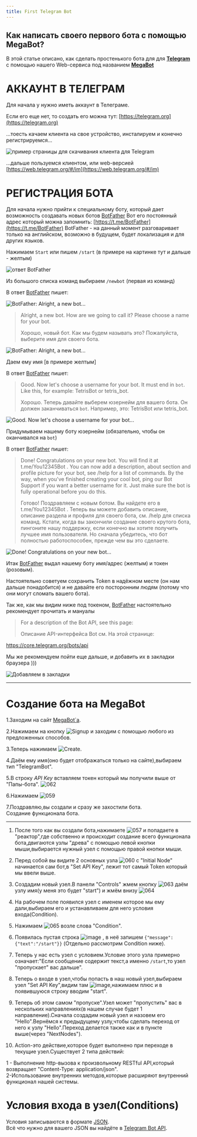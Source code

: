 ```yaml
---
title: First Telegram Bot
---
```

<!-- TITLE: Твой первый Телеграм бот -->
<!-- SUBTITLE: в этом разделе описано как зарегистрироватся и создать своего первого Телеграм бота. -->

<!--// це старий мануал який писав Влад, його треба вичитати, пофіксити старі картинки і додати нові //-->
<!--// ДЖЕРЕЛО https://gitlab.com/omw/megabot-web/wikis/home //-->

Как написать своего первого бота с помощью **MegaBot**?
-----
В этой статье описано, как сделать простенького бота для для [**Telegram**](https://telegram.org) с помощью нашего Web-сервиса под названием [**MegaBot**](http://www.mega-bot.com) 

# АККАУНТ В ТЕЛЕГРАМ
Для начала у нужно иметь аккаунт в Телеграме.

Если его еще нет, то создать его можна тут: [https://telegram.org](https://telegram.org) 

...тоесть качаем клиента на свое устройство, инсталируем и конечно регистрируемся...
<!-- зробити ПОТІМ розділи для "чайників" як виконати кожну з цих дій, а коли буде свій канал на Ютубі, то можна зняти і відео, ще й пошукового трафіка можна буде підняти на цьому -->

![пример страницы для скачивания клиента для Telegram](img/009.png "пример страницы для скачивания клиента для Telegram")

...дальше пользуемся клиентом, или web-версией [https://web.telegram.org/#/im](https://web.telegram.org/#/im)

# РЕГИСТРАЦИЯ БОТА  

Для начала нужно прийти к специальному боту, который дает возможность создавать новых ботов [BotFather](https://t.me/BotFather) 
Вот его постоянный адрес который можна запомнить: [https://t.me/BotFather](https://t.me/BotFather) 
BotFather - на данный момент разговаривает только на английском, возможно в будущем, будет локализация и для других языков. 

Нажимаем `Start` или пишем `/start` (в примере на картинке тут и дальше - желтым)

![ответ BotFather](img/007.png "ответ BotFather")

Из большого списка команд выбираем `/newbot` (первая из команд)

В ответ [BotFather](https://t.me/BotFather) пишет:

![BotFather: Alright, a new bot...](img/008.png "EN: Alright, a new bot. How are we going to call it? Please choose a name for your bot. 
RU: Хорошо, новый бот. Как мы будем называть это? Пожалуйста, выберите имя для своего бота.")

>  Alright, a new bot. How are we going to call it? Please choose a name for your bot. 
>  
>  Хорошо, новый бот. Как мы будем называть это? Пожалуйста, выберите имя для своего бота.

![BotFather: Alright, a new bot...](img/010.png "EN: Alright, a new bot. How are we going to call it? Please choose a name for your bot. 
RU: Хорошо, новый бот. Как мы будем называть это? Пожалуйста, выберите имя для своего бота.")

Даем ему имя [в примере желтым]

В ответ [BotFather](https://t.me/BotFather) пишет:

>  Good. Now let's choose a username for your bot. It must end in `bot`. Like this, for example: TetrisBot or tetris_bot.
>  
>  Хорошо. Теперь давайте выберем юзернейм для вашего бота. Он должен заканчиваться `bot`. Например, это: TetrisBot или tetris_bot.

![Good. Now let's choose a username for your bot...](img/011.png "EN: Good. Now let's choose a username for your bot. It must end in `bot`. Like this, for example: TetrisBot or tetris_bot.
RU: Хорошо. Теперь давайте выберем юзернейм для вашего бота. Он должен заканчиваться `bot`. Например, это: TetrisBot или tetris_bot.")

Придумываем нашему боту юзернейм (обязательно, чтобы он оканчивался на `bot`)

В ответ [BotFather](https://t.me/BotFather) пишет:

>  Done! Congratulations on your new bot. You will find it at t.me/You12345Bot . You can now add a description, about section and profile picture for your bot, see /help for a list of commands. By the way, when you've finished creating your cool bot, ping our Bot Support if you want a better username for it. Just make sure the bot is fully operational before you do this.
>  
>  Готово! Поздравляем с новым ботом. Вы найдете его в t.me/You12345Bot . Теперь вы можете добавить описание, описание раздела и профиля для своего бота, см. /help для списка команд. Кстати, когда вы закончили создание своего крутого бота, пингоните нашу поддержку, если конечно вы хотите получить лучшее имя пользователя. Но сначала убедитесь, что бот полностью работоспособен, прежде чем вы это сделаете.

![Done! Congratulations on your new bot...](img/012.png "EN Done! Congratulations on your new bot. You will find it at t.me/You12345Bot . You can now add a description, about section and profile picture for your bot, see /help for a list of commands. By the way, when you've finished creating your cool bot, ping our Bot Support if you want a better username for it. Just make sure the bot is fully operational before you do this.
RU Готово! Поздравляем с новым ботом. Вы найдете его в t.me/You12345Bot . Теперь вы можете добавить описание, описание раздела и профиля для своего бота, см. /help для списка команд. Кстати, когда вы закончили создание своего крутого бота, пингоните нашу поддержку, если конечно вы хотите получить лучшее имя пользователя. Но сначала убедитесь, что бот полностью работоспособен, прежде чем вы это сделаете.")

<!--// #################################### ВИЧИТАНО ДО ЦЬОГО МІСЦЯ ########################################### //-->

Итак [BotFather](https://t.me/BotFather) выдал нашему боту имя/адрес (желтым) и токен (розовым).

Настоятельно советуем сохранить Token в надёжном месте (он нам дальше понадобится) и не давайте его посторонним людям (потому что они могут сломать вашего бота).

Так же, как мы видим ниже под токеном, [BotFather](https://t.me/BotFather) настоятельно рекомендует прочитать и мануалы

>  For a description of the Bot API, see this page: 
>  
>  Описание API-интерфейса Bot см. На этой странице:

https://core.telegram.org/bots/api

Мы же рекомендуем пойти еще дальше, и добавить их в закладки браузера )))

![Добавляем в закладки](img/013.png "Добавляем в закладки")


-----
# Создание бота на MegaBot

1.Заходим на сайт [MegaBot`a](http://www.mega-bot.com).

2.Нажимаем на кнопку 
![Signup](img/014.png "Signup")
и заходим с помощью любого из предложенных способов.  

3.Теперь нажимаем 
![Create](img/015.png "Create").

4.Даём ему имя(оно будет отображаться только на сайте),выбираем тип "TelegramBot".

5.В строку *API Key* вставляем токен который мы получили выше от "Папы-бота".
![062](img/062.png)

6.Нажимаем
![059](img/059.png)

7.Поздравляю,вы создали и сразу же захостили бота.  
Создание функционала бота.


-----


1. После того как вы создали бота,нажимаете
![057](img/057.png) 
и попадаете в "реактор",где собственно и происходит создание всего функционала бота,двигаются узлы "древа" с помощью левой кнопки мыши,выбирается нужный узел с помощью правой кнопки мыши.

2. Перед собой вы видите 2 основных узла 
![060](img/060.png)
с "Initial Node" начинается сам бот,в "Set API Key", лежит тот самый Token который мы ввели выше.  

3. Создадим новый узел.В панели "Controls" жмем кнопку 
![063](img/063.png) 
даём узлу имя(у меня это будет "start") и жмём внизу 
![064](img/064.png) 

4. На рабочем поле появился узел с именем которое мы ему дали,выбираем его и устанавливаем для него условия входа(Condition).

5. Нажимаем 
![065](img/065.png) 
возле слова "Сondition".  

6. Появилась пустая строка ![image](/uploads/e9f726557df5c08af07f9874e9f5f06c/image.png)   , в неё запишем `{"message":{"text":"/start"}}` (Отдельно рассмотрим Condition ниже).   

7. Теперь у нас есть узел с условием.Условие этого узла примерно означает:"Если сообщение содержит текст,а именно `/start`,то узел "пропускает" вас дальше".   

8. Теперь о входе в узел,чтобы попасть в наш новый узел,выбираем узел "Set API Key",видим там ![image](/uploads/e0bf834c32c3bc8e1504214cba0d83ea/image.png),нажимаем плюс и в появившуюся строку вводим "start".   

9. Теперь об этом самом "пропуске".Узел может "пропустить" вас в нескольких направлениях(в нашем случае будет 1 направление).Сначала создадим новый узел и назовем его "Hello".Вернёмся к предыдущему узлу,чтобы сделать переход от него к узлу "Hello".Переход делается также как и в пункте выше(через "NextNodes").

10. Action-это действие,которое будет выполнено при переходе в текущие узел.Существует 2 типа действий:   

1 - Выполнение http-вызова к произвольному RESTful API,который возвращает "Content-Type: application/json".   
2-Использование внутренних методов,которые расширяют внутренний функционал нашей системы.   

# Условия входа в узел(Conditions)
Условия записываются в формате [JSON](https://ru.wikipedia.org/wiki/JSON).   
Всё что нужно для вашего JSON вы найдёте в [Telegram Bot API](https://core.telegram.org/bots/api).
